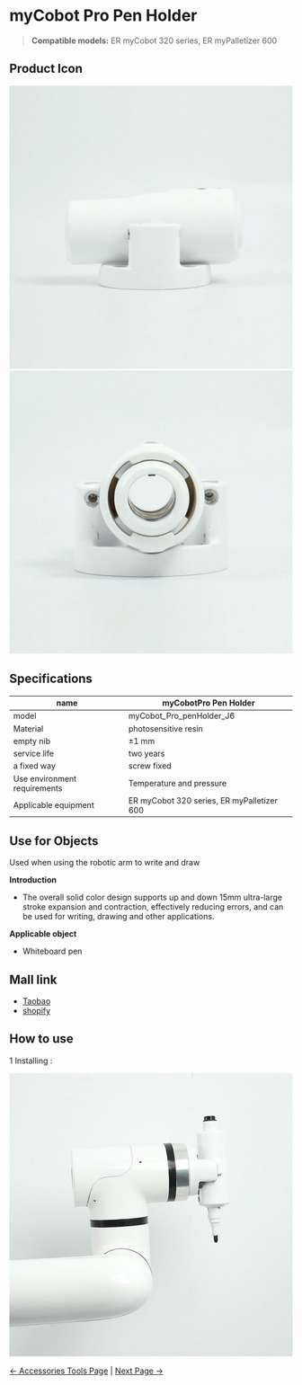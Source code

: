 # myCobot Pro Pen Holder

> **Compatible models:** ER myCobot 320 series, ER myPalletizer 600

## Product Icon

<img src="../../../resources/1-ProductIntroduction/1.4/1.4.4-Other/1-PenHoldPro/myCobotProPenHolder-1.jpg" alt="img-1" width="800" height=“auto” />

<img src="../../../resources/1-ProductIntroduction/1.4/1.4.4-Other/1-PenHoldPro/myCobotProPenHolder-2.jpg" alt="img-2" width="800" height=“auto” />

## Specifications

| **name**                     | **myCobotPro Pen Holder**                  |
| ---------------------------- | ------------------------------------------ |
| model                        | myCobot_Pro_penHolder_J6                   |
| Material                     | photosensitive resin                       |
| empty nib                    | ±1 mm                                      |
| service life                 | two years                                  |
| a fixed way                  | screw fixed                                |
| Use environment requirements | Temperature and pressure                   |
| Applicable equipment         | ER myCobot 320 series, ER myPalletizer 600 |

## Use for Objects

Used when using the robotic arm to write and draw

**Introduction**

- The overall solid color design supports up and down 15mm ultra-large stroke expansion and contraction, effectively reducing errors, and can be used for writing, drawing and other applications.

**Applicable object**

- Whiteboard pen

## Mall link

-   [Taobao](https://shop504055678.taobao.com)
-   [shopify](https://shop.elephantrobotics.com/)

 ## How to use

1 Installing : <br>

<img src="../../../resources/1-ProductIntroduction/1.4/1.4.4-Other/1-PenHoldPro/myCobotProPenHolder-3.jpg" alt="img-1" width="800" height=“auto” /> <br>


[← Accessories Tools Page](../../1.4-AccessoriesTools/1.4-AccessoriesTools.md#holder) | [Next Page →](../1.4.4-Other/2-PhoneHolderPro.md)